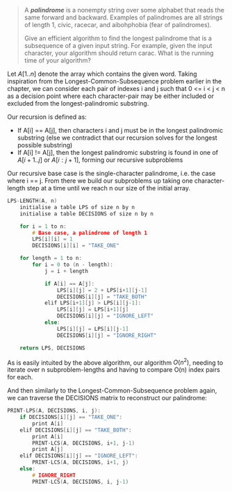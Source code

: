> A **_palindrome_** is a nonempty string over some alphabet that reads the same forward and backward. Examples of palindromes are all strings of length $1$, $\text{civic}$, $\text{racecar}$, and $\text{aibohphobia}$ (fear of palindromes).
>
> Give an efficient algorithm to find the longest palindrome that is a subsequence of a given input string. For example, given the input $\text{character}$, your algorithm should return $\text{carac}$. What is the running time of your algorithm?

Let $A[1..n]$ denote the array which contains the given word. Taking inspiration from the Longest-Common-Subsequence problem earlier in the chapter, we can consider each pair of indexes i and j such that 0 <= i < j < n as a decision point where each character-pair may be either included or excluded from the longest-palindromic substring.

Our recursion is defined as:

- If A[i] == A[j], then characters i and j must be in the longest palindromic substring (else we contradict that our recursion solves for the longest possible substring)
- If A[i] != A[j], then the longest palindromic substring is found in one of $A[i+1..j]$ or $A[i:j+1]$, forming our recursive subproblems

Our recursive base case is the single-character palindrome, i.e. the case where i == j. From there we build our subproblems up taking one character-length step at a time until we reach n our size of the initial array.

```cpp
LPS-LENGTH(A, n)
    initialise a table LPS of size n by n
    initialise a table DECISIONS of size n by n

    for i = 1 to n:
        # Base case, a palindrome of length 1
        LPS[i][i] = 1
        DECISIONS[i][i] = "TAKE_ONE"

    for length = 1 to n:
        for i = 0 to (n - length):
            j = i + length

            if A[i] == A[j]:
                LPS[i][j] = 2 + LPS[i+1][j-1]
                DECISIONS[i][j] = "TAKE_BOTH"
            elif LPS[i+1][j] > LPS[i][j-1]:
                LPS[i][j] = LPS[i+1][j]
                DECISIONS[i][j] = "IGNORE_LEFT"
            else:
                LPS[i][j] = LPS[i][j-1]
                DECISIONS[i][j] = "IGNORE_RIGHT"

    return LPS, DECISIONS
```

As is easily intuited by the above algorithm, our algorithm  $O(n^2)$, needing to iterate over n subproblem-lengths and having to compare O(n) index pairs for each.

And then similarly to the Longest-Common-Subsequence problem again, we can traverse the DECISIONS matrix to reconstruct our palindrome:

```cpp
PRINT-LPS(A, DECISIONS, i, j):
    if DECISIONS[i][j] == "TAKE_ONE":
        print A[i]
    elif DECISIONS[i][j] == "TAKE_BOTH":
        print A[i]
        PRINT-LCS(A, DECISIONS, i+1, j-1)
        print A[j]
    elif DECISIONS[i][j] == "IGNORE_LEFT":
        PRINT-LCS(A, DECISIONS, i+1, j)
    else:
        # IGNORE_RIGHT
        PRINT-LCS(A, DECISIONS, i, j-1)
```

